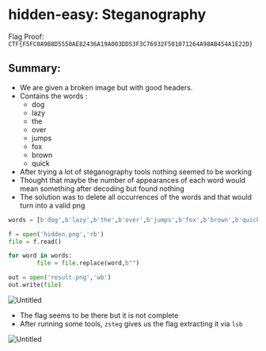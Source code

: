 # hidden-easy: Steganography

Flag Proof: `CTF{F5FC0A9B8D5550AE82436A19A003DD53F3C76932F501071264A98AB454A1E22D}`

## Summary:

- We are given a broken image but with good headers.
- Contains the words :
    - dog
    - lazy
    - the
    - over
    - jumps
    - fox
    - brown
    - quick
- After trying a lot of steganography tools nothing seemed to be working
- Thought that maybe the number of appearances of each word would mean something after decoding but found nothing
- The solution was to delete all occurrences of the words and that would turn into a valid png

```python
words = [b'dog',b'lazy',b'the',b'over',b'jumps',b'fox',b'brown',b'quick',b'The']

f = open('hidden.png','rb')
file = f.read()

for word in words:
        file = file.replace(word,b"")

out = open('result.png','wb')
out.write(file)
```

![Untitled](hidden-easy%20Steganography%207451a1cc2f5a4e209aacdd70f084c3b9/Untitled.png)

- The flag seems to be there but it is not complete
- After running some tools, `zsteg` gives us the flag extracting it via `lsb`

![Untitled](hidden-easy%20Steganography%207451a1cc2f5a4e209aacdd70f084c3b9/Untitled%201.png)